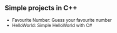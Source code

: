 ## Simple projects in C++

 - Favourite Number: Guess your favourite number
 - HelloWorld: Simple HelloWorld with C#
